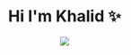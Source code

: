 <h1 align="center">Hi I'm Khalid ✨</h1>
<p align="center">
  <a herf="https://twitter.com/khalidsalah1522"><img src="https://img.shil"/></a>
</p>
